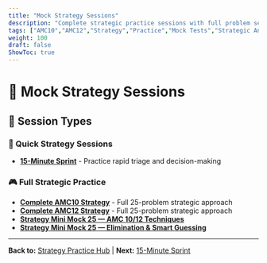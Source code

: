 ```yaml
---
title: "Mock Strategy Sessions"
description: "Complete strategic practice sessions with full problem sets and strategic analysis for AMC 10/12 contests."
tags: ["AMC10","AMC12","Strategy","Practice","Mock Tests","Strategic Analysis"]
weight: 100
draft: false
ShowToc: true
---
```


# 🧪 Mock Strategy Sessions

## 🎯 Session Types

### 🚀 Quick Strategy Sessions
- **[15-Minute Sprint](15-minute-sprint)** - Practice rapid triage and decision-making

### 🎮 Full Strategic Practice
- **[Complete AMC10 Strategy](complete-amc10-strategy)** - Full 25-problem strategic approach
- **[Complete AMC12 Strategy](complete-amc12-strategy)** - Full 25-problem strategic approach
- **[Strategy Mini Mock 25 — AMC 10/12 Techniques](strategy-mock-test-1)**
- **[Strategy Mini Mock 25 — Elimination & Smart Guessing](strategy-mock-test-2)**

---

**Back to:** [Strategy Practice Hub](../) | **Next:** [15-Minute Sprint](15-minute-sprint)